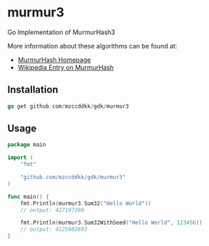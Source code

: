 # murmur3

Go Implementation of MurmurHash3

More information about these algorithms can be found at:
- [MurmurHash Homepage](https://sites.google.com/site/murmurhash/)
- [Wikipedia Entry on MurmurHash](https://en.wikipedia.org/wiki/MurmurHash)

## Installation

```go
go get github.com/mzccddkk/gdk/murmur3
```

## Usage

```go
package main

import (
	"fmt"

	"github.com/mzccddkk/gdk/murmur3"
)

func main() {
	fmt.Println(murmur3.Sum32("Hello World"))
	// output: 427197390

	fmt.Println(murmur3.Sum32WithSeed("Hello World", 123456))
	// output: 4125902693
}

```